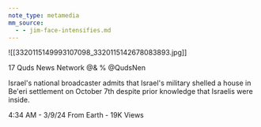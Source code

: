 ```yaml
---
note_type: metamedia
mm_source:
  - - jim-face-intensifies.md
---
```


![[3320115149993107098_3320115142678083893.jpg]]

17 Quds News Network @&
% @QudsNen

Israel's national broadcaster admits that Israel's
military shelled a house in Be'eri settlement on
October 7th despite prior knowledge that
Israelis were inside.

4:34 AM - 3/9/24 From Earth - 19K Views

